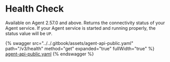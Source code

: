 # Health Check

Available on Agent 2.57.0 and above. Returns the connectivity status of your Agent service. If your Agent service is started and running properly, the status value will be `UP`.

{% swagger src="../../.gitbook/assets/agent-api-public.yaml" path="/v3/health" method="get" expanded="true" fullWidth="true" %}
[agent-api-public.yaml](../../.gitbook/assets/agent-api-public.yaml)
{% endswagger %}
